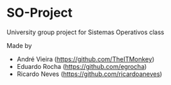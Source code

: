 # SO-Project
University group project for Sistemas Operativos class

Made by

- André Vieira (https://github.com/TheITMonkey)
- Eduardo Rocha (https://github.com/egrocha)
- Ricardo Neves (https://github.com/ricardoaneves)
